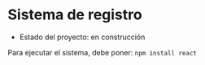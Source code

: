 <h1> Sistema de registro </h1>

- Estado del proyecto: en construcción


Para ejecutar el sistema, debe poner:
```npm install react```
